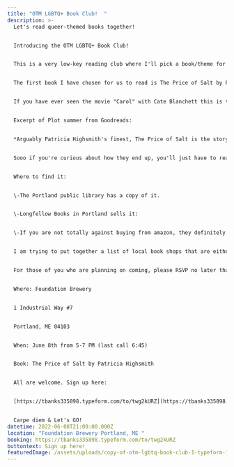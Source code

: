 ```yaml
---
title: "OTM LGBTQ+ Book Club!  "
description: >-
  Let's read queer-themed books together!


  Introducing the OTM LGBTQ+ Book Club! 


  This is a very low-key reading club where I'll pick a book/theme for the month and whoever wants to join in, please do so. Then, I'll set a date and time for us all to meet up at a local brewery or coffee shop and we'll all chat about the book and drink some tasty beverages. 


  The first book I have chosen for us to read is The Price of Salt by Patricia Highsmith


  If you have ever seen the movie "Carol" with Cate Blanchett this is the original book it's based on. 


  Excerpt of Plot summer from Goodreads:


  *Arguably Patricia Highsmith's finest, The Price of Salt is the story of Therese Belivet, a stage designer trapped in a department-store day job, whose salvation arrives one day in the form of Carol Aird, an alluring suburban housewife in the throes of a divorce.* 


  Sooo if you're curious about how they end up, you'll just have to read the book! haha 


  Where to find it: 


  \-The Portland public library has a copy of it. 


  \-Longfellow Books in Portland sells it:


  \-If you are not totally against buying from amazon, they definitely have plenty of copies.


  I am trying to put together a list of local book shops that are either queer owned or queer friendly and it's kind of astonishing that there don't really seem to be any of them but stay tuned on that! If anyone has any recommendations, I am all ears and eyes. 


  For those of you who are planning on coming, please RSVP no later than June 7th if at all possible but you will definitely not be turned away if you just show up. I just want to be courteous to foundation brewery is all. And please don't feel pressured to drink. I just love the energy of this brewery (plus it's Queer friendly) and I always just have a great time.


  Where: Foundation Brewery


  1 Industrial Way #7


  Portland, ME 04103


  When: June 8th from 5-7 PM (last call 6:45)


  Book: The Price of Salt by Patricia Highsmith


  All are welcome. Sign up here:


  [https://tbanks335898.typeform.com/to/twg2kURZ](https://tbanks335898.typeform.com/to/twg2kURZ?fbclid=IwAR1aVfCFBrbuJYYzgOKmQTCB_aEMaaN7boCjJZzX3odDkxm8AyPbihedYzo)


  Carpe diem & Let's GO!
datetime: 2022-06-08T21:00:00.000Z
location: "Foundation Brewery Portland, ME "
booking: https://tbanks335898.typeform.com/to/twg2kURZ
buttontext: Sign up here!
featuredImage: /assets/uploads/copy-of-otm-lgbtq-book-club-1-typeform-1-.png
---
```

